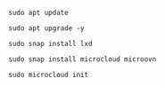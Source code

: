 `sudo apt update`

`sudo apt upgrade -y`

`sudo snap install lxd`

`sudo snap install microcloud microovn`

`sudo microcloud init`